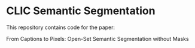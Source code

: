 # CLIC Semantic Segmentation

This repository contains code for the paper:

From Captions to Pixels: Open-Set Semantic Segmentation without Masks
